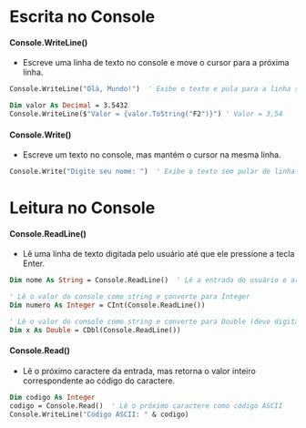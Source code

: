 # Escrita no Console

#### Console.WriteLine()

- Escreve uma linha de texto no console e move o cursor para a próxima linha.

~~~vb
Console.WriteLine("Olá, Mundo!")  ' Exibe o texto e pula para a linha seguinte
~~~

~~~vb
Dim valor As Decimal = 3.5432
Console.WriteLine($"Valor = {valor.ToString("F2")}") ' Valor = 3,54
~~~

#### Console.Write()

- Escreve um texto no console, mas mantém o cursor na mesma linha.

~~~vb
Console.Write("Digite seu nome: ")  ' Exibe o texto sem pular de linha
~~~

# Leitura no Console

#### Console.ReadLine()

- Lê uma linha de texto digitada pelo usuário até que ele pressione a tecla Enter.

~~~vb
Dim nome As String = Console.ReadLine()  ' Lê a entrada do usuário e armazena na variável nome

' Lê o valor do console como string e converte para Integer
Dim numero As Integer = CInt(Console.ReadLine())

' Lê o valor do console como string e converte para Double (deve digitar com vírgula para demarcar as casas decimais)
Dim x As Double = CDbl(Console.ReadLine())
~~~

#### Console.Read()

- Lê o próximo caractere da entrada, mas retorna o valor inteiro correspondente ao código do caractere.

~~~vb
Dim codigo As Integer
codigo = Console.Read()  ' Lê o próximo caractere como código ASCII
Console.WriteLine("Código ASCII: " & codigo)
~~~